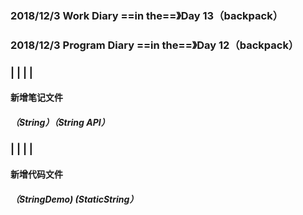 ### 2018/12/3	Work Diary	  	==in the==》Day 13（backpack）

### 2018/12/3	Program Diary	==in the==》Day 12（backpack）

### 	|		|									|		|

#### 							新增笔记文件

##### 								（String）（String API）

### 	|		|									|		|

#### 							新增代码文件

##### 							（StringDemo) 	(StaticString）